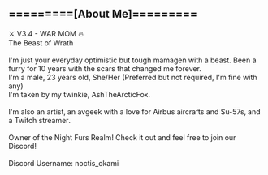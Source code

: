 ## =========[About Me]=========

<p>
⚔️ V3.4 - WAR MOM 🔥
<br>
The Beast of Wrath
<br>
<br>
I'm just your everyday optimistic but tough mamagen with a beast․ Been a furry for 10 years with the scars that changed me forever.
<br>
I'm a male, 23 years old, She/Her (Preferred but not required, I'm fine with any)
<br>
I'm taken by my twinkie, AshTheArcticFox․
<br>
<br>
I'm also an artist‚ an avgeek with a love for Airbus aircrafts and Su-57s‚ and a Twitch streamer․ 
<br>
<br>
Owner of the Night Furs Realmǃ Check it out and feel free to join our Discordǃ
<br>
<br>
Discord Username: noctis_okami
</p>
